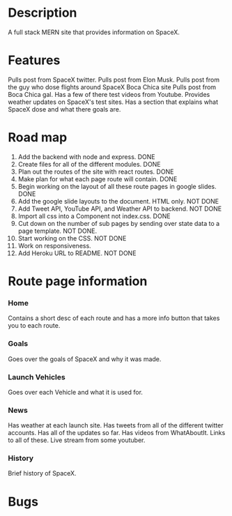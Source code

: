 # Description

A full stack MERN site that provides information on SpaceX.

# Features

Pulls post from SpaceX twitter.
Pulls post from Elon Musk.
Pulls post from the guy who dose flights around SpaceX Boca Chica site
Pulls post from Boca Chica gal.
Has a few of there test videos from Youtube.
Provides weather updates on SpaceX's test sites.
Has a section that explains what SpaceX dose and what there goals are.

# Road map

1.  Add the backend with node and express. DONE
2.  Create files for all of the different modules. DONE
3.  Plan out the routes of the site with react routes. DONE
4.  Make plan for what each page route will contain. DONE
5.  Begin working on the layout of all these route pages in google slides. DONE
6.  Add the google slide layouts to the document. HTML only. NOT DONE
7.  Add Tweet API, YouTube API, and Weather API to backend. NOT DONE
8.  Import all css into a Component not index.css. DONE
9.  Cut down on the number of sub pages by sending over state data to a page template. NOT DONE.
10. Start working on the CSS. NOT DONE
11. Work on responsiveness.
12. Add Heroku URL to README. NOT DONE

# Route page information

### Home

Contains a short desc of each route and has a more info button that takes you to each route.

### Goals

Goes over the goals of SpaceX and why it was made.

### Launch Vehicles

Goes over each Vehicle and what it is used for.

### News

Has weather at each launch site. Has tweets from all of the different twitter accounts. Has all of the updates so far.
Has videos from WhatAboutIt. Links to all of these. Live stream from some youtuber.

### History

Brief history of SpaceX.

# Bugs
